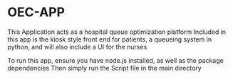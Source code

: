 # OEC-APP
This Application acts as a hospital queue optimization platform 
Included in this app is the kiosk style front end for patients, a queueing system in python, and will also include a UI for the nurses


To run this app, ensure you have node.js installed, as well as the package dependencies
Then simply run the Script file in the main directory
